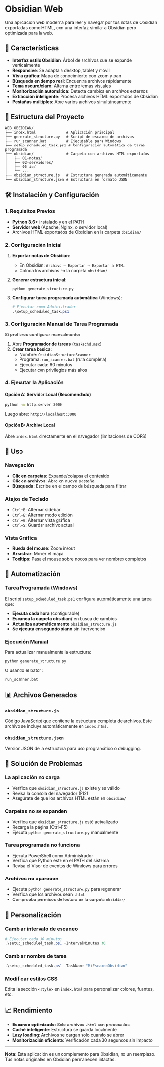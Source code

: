 # Obsidian Web

Una aplicación web moderna para leer y navegar por tus notas de Obsidian exportadas como HTML, con una interfaz similar a Obsidian pero optimizada para la web.

## 🚀 Características

- **Interfaz estilo Obsidian**: Árbol de archivos que se expande verticalmente
- **Responsive**: Se adapta a desktop, tablet y móvil
- **Vista gráfica**: Mapa de conocimiento con zoom y pan
- **Búsqueda en tiempo real**: Encuentra archivos rápidamente
- **Tema oscuro/claro**: Alterna entre temas visuales
- **Monitorización automática**: Detecta cambios en archivos externos
- **Extracción inteligente**: Procesa archivos HTML exportados de Obsidian
- **Pestañas múltiples**: Abre varios archivos simultáneamente

## 📁 Estructura del Proyecto

```
WEB_OBSIDIAN/
├── index.html              # Aplicación principal
├── generate_structure.py   # Script de escaneo de archivos
├── run_scanner.bat         # Ejecutable para Windows
├── setup_scheduled_task.ps1 # Configuración automática de tarea programada
├── obsidian/               # Carpeta con archivos HTML exportados
│   ├── 01-notas/
│   ├── 02-servidores/
│   ├── 03-ia/
│   └── ...
├── obsidian_structure.js   # Estructura generada automáticamente
└── obsidian_structure.json # Estructura en formato JSON
```

## 🛠️ Instalación y Configuración

### 1. Requisitos Previos

- **Python 3.6+** instalado y en el PATH
- **Servidor web** (Apache, Nginx, o servidor local)
- Archivos HTML exportados de Obsidian en la carpeta `obsidian/`

### 2. Configuración Inicial

1. **Exportar notas de Obsidian**:
   - En Obsidian: `Archivo → Exportar → Exportar a HTML`
   - Coloca los archivos en la carpeta `obsidian/`

2. **Generar estructura inicial**:
   ```bash
   python generate_structure.py
   ```

3. **Configurar tarea programada automática** (Windows):
   ```powershell
   # Ejecutar como Administrador
   .\setup_scheduled_task.ps1
   ```

### 3. Configuración Manual de Tarea Programada

Si prefieres configurar manualmente:

1. Abre **Programador de tareas** (`taskschd.msc`)
2. **Crear tarea básica**:
   - Nombre: `ObsidianStructureScanner`
   - Programa: `run_scanner.bat` (ruta completa)
   - Ejecutar cada: 60 minutos
   - Ejecutar con privilegios más altos

### 4. Ejecutar la Aplicación

#### Opción A: Servidor Local (Recomendado)
```bash
python -m http.server 3000
```
Luego abre: `http://localhost:3000`

#### Opción B: Archivo Local
Abre `index.html` directamente en el navegador (limitaciones de CORS)

## 🔧 Uso

### Navegación
- **Clic en carpetas**: Expande/colapsa el contenido
- **Clic en archivos**: Abre en nueva pestaña
- **Búsqueda**: Escribe en el campo de búsqueda para filtrar

### Atajos de Teclado
- `Ctrl+B`: Alternar sidebar
- `Ctrl+E`: Alternar modo edición
- `Ctrl+G`: Alternar vista gráfica
- `Ctrl+S`: Guardar archivo actual

### Vista Gráfica
- **Rueda del mouse**: Zoom in/out
- **Arrastrar**: Mover el mapa
- **Tooltips**: Pasa el mouse sobre nodos para ver nombres completos

## 🔄 Automatización

### Tarea Programada (Windows)

El script `setup_scheduled_task.ps1` configura automáticamente una tarea que:

- **Ejecuta cada hora** (configurable)
- **Escanea la carpeta obsidian/** en busca de cambios
- **Actualiza automáticamente** `obsidian_structure.js`
- **Se ejecuta en segundo plano** sin intervención

### Ejecución Manual

Para actualizar manualmente la estructura:
```bash
python generate_structure.py
```

O usando el batch:
```bash
run_scanner.bat
```

## 📊 Archivos Generados

### `obsidian_structure.js`
Código JavaScript que contiene la estructura completa de archivos. Este archivo se incluye automáticamente en `index.html`.

### `obsidian_structure.json`
Versión JSON de la estructura para uso programático o debugging.

## 🐛 Solución de Problemas

### La aplicación no carga
- Verifica que `obsidian_structure.js` existe y es válido
- Revisa la consola del navegador (F12)
- Asegúrate de que los archivos HTML están en `obsidian/`

### Carpetas no se expanden
- Verifica que `obsidian_structure.js` esté actualizado
- Recarga la página (Ctrl+F5)
- Ejecuta `python generate_structure.py` manualmente

### Tarea programada no funciona
- Ejecuta PowerShell como Administrador
- Verifica que Python esté en el PATH del sistema
- Revisa el Visor de eventos de Windows para errores

### Archivos no aparecen
- Ejecuta `python generate_structure.py` para regenerar
- Verifica que los archivos sean `.html`
- Comprueba permisos de lectura en la carpeta `obsidian/`

## 🔧 Personalización

### Cambiar intervalo de escaneo
```powershell
# Ejecutar cada 30 minutos
.\setup_scheduled_task.ps1 -IntervalMinutes 30
```

### Cambiar nombre de tarea
```powershell
.\setup_scheduled_task.ps1 -TaskName "MiEscaneoObsidian"
```

### Modificar estilos CSS
Edita la sección `<style>` en `index.html` para personalizar colores, fuentes, etc.

## 📈 Rendimiento

- **Escaneo optimizado**: Solo archivos `.html` son procesados
- **Caché inteligente**: Estructura se guarda localmente
- **Lazy loading**: Archivos se cargan solo cuando se abren
- **Monitorización eficiente**: Verificación cada 30 segundos sin impacto



---

**Nota**: Esta aplicación es un complemento para Obsidian, no un reemplazo. Tus notas originales en Obsidian permanecen intactas.


